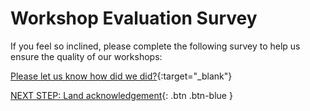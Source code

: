 # Workshop Evaluation Survey

If you feel so inclined, please complete the following survey to help us ensure the quality of our workshops:

[Please let us know how did we did?](http://lib.uvic.ca/eval){:target="_blank"}

[NEXT STEP: Land acknowledgement](land-acknowledgement.html){: .btn .btn-blue }
